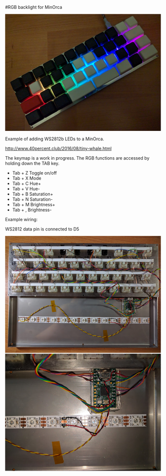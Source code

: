 #RGB backlight for MinOrca

![wiring](example.jpg)

Example of adding WS2812b LEDs to a MinOrca.

http://www.40percent.club/2016/08/tiny-whale.html

The keymap is a work in progress. The RGB functions are accessed by holding down the TAB key. 

* Tab + Z		Toggle on/off
* Tab + X		Mode
* Tab + C		Hue+
* Tab + V		Hue-
* Tab + B		Saturation+
* Tab + N		Saturation-
* Tab + M		Brightness+
* Tab + ,		Brightness-

Example wiring:

WS2812 data pin is connected to D5

![wiring](wiring1.jpg)
![wiring closeup](wiring2.jpg)
